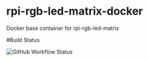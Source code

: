 # rpi-rgb-led-matrix-docker
Docker base container for rpi-rgb-led-matrix

#Build Status

![GitHub Workflow Status](https://img.shields.io/github/workflow/status/breiti78/rpi-rgb-led-matrix-docker/Build)
